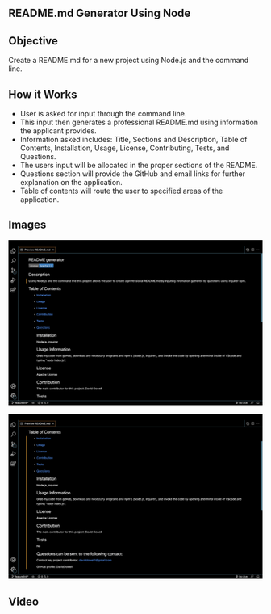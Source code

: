 ## README.md Generator Using Node

## Objective

Create a README.md for a new project using Node.js and the command line.

## How it Works

* User is asked for input through the command line.
* This input then generates a professional README.md using information the applicant provides.
* Information asked includes: Title, Sections and Description, Table of Contents, Installation, Usage, License, Contributing, Tests, and Questions.
* The users input will be allocated in the proper sections of the README.
* Questions section will provide the GitHub and email links for further explanation on the application.
* Table of contents will route the user to specified areas of the application.

## Images

![](img/Screen%20Shot%202022-09-27%20at%2012.57.58%20PM.png)

![](img/Screen%20Shot%202022-09-27%20at%2012.58.06%20PM.png)

## Video

